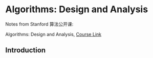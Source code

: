 # Algorithms: Design and Analysis

Notes from Stanford 算法公开课: 

Algorithms: Design and Analysis, [Course Link](https://lagunita.stanford.edu/courses/course-v1:Engineering+Algorithms1+SelfPaced/course/)



## Introduction

#### 

